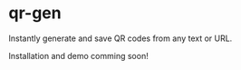 # qr-gen
Instantly generate and save QR codes from any text or URL.

Installation and demo comming soon!
